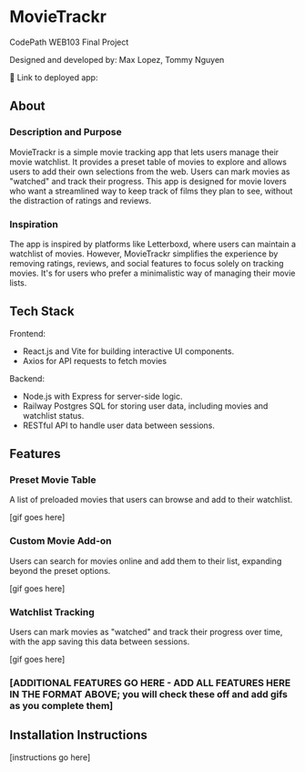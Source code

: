 # MovieTrackr

CodePath WEB103 Final Project

Designed and developed by: Max Lopez, Tommy Nguyen

🔗 Link to deployed app:

## About

### Description and Purpose

MovieTrackr is a simple movie tracking app that lets users manage their movie watchlist. It provides a preset table of movies to explore and allows users to add their own selections from the web. Users can mark movies as "watched" and track their progress. This app is designed for movie lovers who want a streamlined way to keep track of films they plan to see, without the distraction of ratings and reviews.

### Inspiration

The app is inspired by platforms like Letterboxd, where users can maintain a watchlist of movies. However, MovieTrackr simplifies the experience by removing ratings, reviews, and social features to focus solely on tracking movies. It's for users who prefer a minimalistic way of managing their movie lists.

## Tech Stack

Frontend: 
- React.js and Vite for building interactive UI components.
- Axios for API requests to fetch movies

Backend:
- Node.js with Express for server-side logic.
- Railway Postgres SQL for storing user data, including movies and watchlist status.
- RESTful API to handle user data between sessions.

## Features

### Preset Movie Table

A list of preloaded movies that users can browse and add to their watchlist.

[gif goes here]

### Custom Movie Add-on

Users can search for movies online and add them to their list, expanding beyond the preset options.

[gif goes here]

### Watchlist Tracking

Users can mark movies as "watched" and track their progress over time, with the app saving this data between sessions.

[gif goes here]

### [ADDITIONAL FEATURES GO HERE - ADD ALL FEATURES HERE IN THE FORMAT ABOVE; you will check these off and add gifs as you complete them]

## Installation Instructions

[instructions go here]
